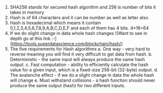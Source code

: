 1. SHA256 stands for secured hash algorithm and 256 is number of bits it takes in memory
2. Hash is of 64 characters and it can be number as well as letter also.
3. Hash is hexadecimal which means it contain 0,1,2,3,4,5,6,7,8,9,A,B,C,D,E,F and each of them has 4 bits. 4*16=64
4. If we do slight change in data whole hash changes 
![Want to see in depth go at this link :-] (https://tools.superdatascience.com/blockchain/hash/)
5. The five requirements for Hash algorithms
    a. One way - very hard to reverse meaning you will find it very difficult to get data from hash.
    b. Deterministic - the same input will always produce the same hash output.
    c. Fast computation - ability to efficiently calculate the hash value for a given input, which is a fixed-size 256-bit (32-byte) output.
    d. The avalanche effect - if we do a slight change in data the whole hash will change
    e. Must withstand collisions -  a hash function should never produce the same output (hash) for two different inputs.
